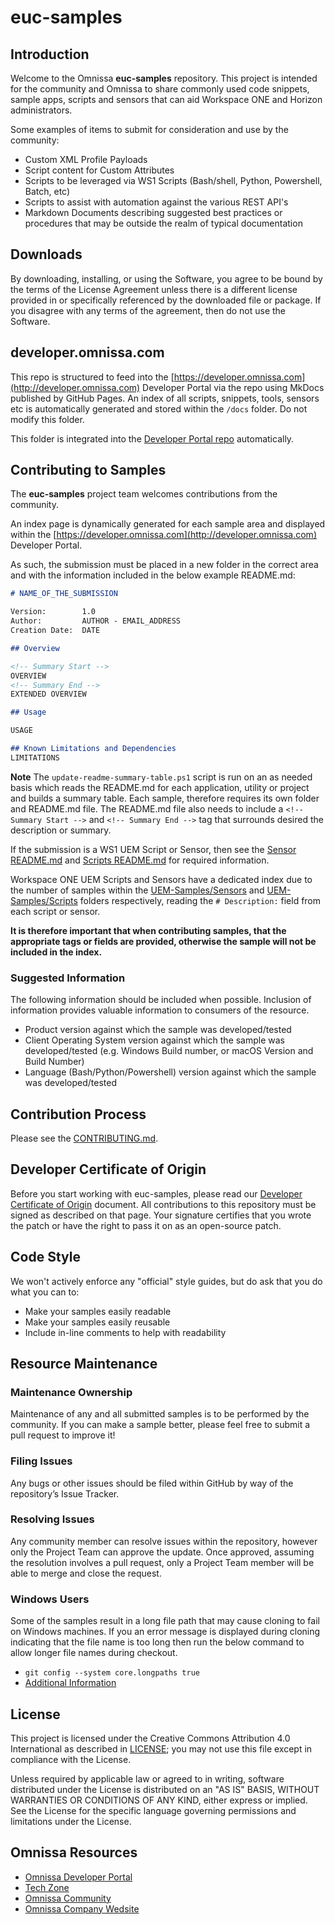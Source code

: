 # euc-samples

## Introduction

Welcome to the Omnissa **euc-samples** repository.  This project is intended for the community and Omnissa to share commonly used code snippets, sample apps, scripts and sensors that can aid Workspace ONE and Horizon administrators. 

Some examples of items to submit for consideration and use by the community:

* Custom XML Profile Payloads
* Script content for Custom Attributes
* Scripts to be leveraged via WS1 Scripts (Bash/shell, Python, Powershell, Batch, etc)
* Scripts to assist with automation against the various REST API's
* Markdown Documents describing suggested best practices or procedures that may be outside the realm of typical documentation

## Downloads

By downloading, installing, or using the Software, you agree to be bound by the terms of the License Agreement unless there is a different license provided in or specifically referenced by the downloaded file or package. If you disagree with any terms of the agreement, then do not use the Software.

## developer.omnissa.com

This repo is structured to feed into the [https://developer.omnissa.com](http://developer.omnissa.com) Developer Portal via the [](https://github.com/euc-dev/euc-dev.github.io) repo using MkDocs published by GitHub Pages. An index of all scripts, snippets, tools, sensors etc is automatically generated and stored within the `/docs` folder. Do not modify this folder. 

This folder is integrated into the [Developer Portal repo](https://developer.omnissa.com) automatically.

## Contributing to Samples

The **euc-samples** project team welcomes contributions from the community.

An index page is dynamically generated for each sample area and displayed within the [https://developer.omnissa.com](http://developer.omnissa.com) Developer Portal. 

As such, the submission must be placed in a new folder in the correct area and with the information included in the below example README.md:

```markdown
# NAME_OF_THE_SUBMISSION

Version:        1.0  
Author:         AUTHOR - EMAIL_ADDRESS
Creation Date:  DATE

## Overview

<!-- Summary Start -->
OVERVIEW
<!-- Summary End -->
EXTENDED OVERVIEW

## Usage

USAGE

## Known Limitations and Dependencies
LIMITATIONS

```

**Note**
    The `update-readme-summary-table.ps1` script is run on an as needed basis which reads the README.md for each application, utility or project and builds a summary table. Each sample, therefore requires its own folder and README.md file. The README.md file also needs to include a `<!-- Summary Start -->` and `<!-- Summary End -->` tag that surrounds desired the description or summary.

If the submission is a WS1 UEM Script or Sensor, then see the [Sensor README.md](./UEM-Samples/Sensors/README.md) and [Scripts README.md](./UEM-Samples/Scripts/README.md) for required information.

Workspace ONE UEM Scripts and Sensors have a dedicated index due to the number of samples within the [UEM-Samples/Sensors](https://github.com/euc-oss/euc-samples/tree/main/UEM-Samples/Sensors) and [UEM-Samples/Scripts](https://github.com/euc-oss/euc-samples/tree/main/UEM-Samples/Scripts) folders respectively, reading the `# Description:` field from each script or sensor.

**It is therefore important that when contributing samples, that the appropriate tags or fields are provided, otherwise the sample will not be included in the index.**

### Suggested Information

The following information should be included when possible. Inclusion of information provides valuable information to consumers of the resource.

* Product version against which the sample was developed/tested
* Client Operating System version against which the sample was developed/tested (e.g. Windows Build number, or macOS Version and Build Number)
* Language (Bash/Python/Powershell) version against which the sample was developed/tested

## Contribution Process

Please see the [CONTRIBUTING.md](https://github.com/euc-oss/.github/blob/main/CONTRIBUTING.md).

## Developer Certificate of Origin

Before you start working with euc-samples, please read our [Developer Certificate of Origin](https://github.com/euc-dev/.github/blob/main/Developer%20Certificate%20of%20Origin.md) document. All contributions to this repository must be signed as described on that page. Your signature certifies that you wrote the patch or have the right to pass it on as an open-source patch.

## Code Style

We won't actively enforce any "official" style guides, but do ask that you do what you can to:
* Make your samples easily readable
* Make your samples easily reusable
* Include in-line comments to help with readability

## Resource Maintenance

### Maintenance Ownership

Maintenance of any and all submitted samples is to be performed by the community.  If you can make a sample better, please feel free to submit a pull request to improve it!

### Filing Issues

Any bugs or other issues should be filed within GitHub by way of the repository’s Issue Tracker.

### Resolving Issues

Any community member can resolve issues within the repository, however only the Project Team can approve the update. Once approved, assuming the resolution involves a pull request, only a Project Team member will be able to merge and close the request.

### Windows Users

Some of the samples result in a long file path that may cause cloning to fail on Windows machines. If you an error message is displayed during cloning indicating that the file name is too long then run the below command to allow longer file names during checkout.
* ```git config --system core.longpaths true```
* [Additional Information](https://confluence.atlassian.com/bamkb/git-checkouts-fail-on-windows-with-filename-too-long-error-unable-to-create-file-errors-867363792.html)

## License

This project is licensed under the Creative Commons Attribution 4.0 International as described in [LICENSE](https://github.com/euc-dev/.github/blob/main/LICENSE); you may not use this file except in compliance with the License.

Unless required by applicable law or agreed to in writing, software distributed under the License is distributed on an "AS IS" BASIS, WITHOUT WARRANTIES OR CONDITIONS OF ANY KIND, either express or implied. See the License for the specific language governing permissions and limitations under the License.

## Omnissa Resources

* [Omnissa Developer Portal](https://developer.omnissa.com)
* [Tech Zone](https://techzone.omnissa.com)
* [Omnissa Community](https://community.omnissa.com)
* [Omnissa Company Wedsite](https://omnissa.com)

